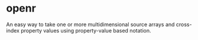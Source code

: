 # openr
An easy way to take one or more multidimensional source arrays and cross-index property values using property-value based notation.

